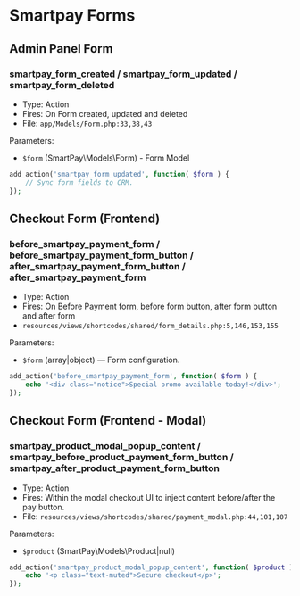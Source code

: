 # Smartpay Forms
## Admin Panel Form
### smartpay_form_created / smartpay_form_updated / smartpay_form_deleted

- Type: Action
- Fires: On Form created, updated and deleted
- File: `app/Models/Form.php:33,38,43`

Parameters:

- `$form` (SmartPay\Models\Form) - Form Model

```php
add_action('smartpay_form_updated', function( $form ) {
    // Sync form fields to CRM.
});
```

## Checkout Form (Frontend)

### before_smartpay_payment_form / before_smartpay_payment_form_button / after_smartpay_payment_form_button / after_smartpay_payment_form

- Type: Action
- Fires: On Before Payment form, before form button, after form button and after form
- `resources/views/shortcodes/shared/form_details.php:5,146,153,155`

Parameters:

- `$form` (array|object) — Form configuration.

```php
add_action('before_smartpay_payment_form', function( $form ) {
    echo '<div class="notice">Special promo available today!</div>';
});
```


## Checkout Form (Frontend - Modal)

### smartpay_product_modal_popup_content / smartpay_before_product_payment_form_button / smartpay_after_product_payment_form_button

- Type: Action
- Fires: Within the modal checkout UI to inject content before/after the pay button.
- File: `resources/views/shortcodes/shared/payment_modal.php:44,101,107`

Parameters:

- `$product` (SmartPay\Models\Product|null)

```php
add_action('smartpay_product_modal_popup_content', function( $product ) {
    echo '<p class="text-muted">Secure checkout</p>';
});
```
